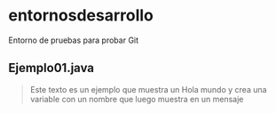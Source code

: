 # entornosdesarrollo
Entorno de pruebas para probar Git

## Ejemplo01.java
>Este texto es un ejemplo que muestra un Hola mundo y crea una variable con un nombre que luego muestra en un mensaje

